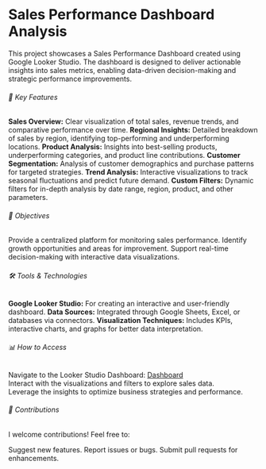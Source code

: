 # Sales Performance Dashboard Analysis
This project showcases a Sales Performance Dashboard created using Google Looker Studio. The dashboard is designed to deliver actionable insights into sales metrics, enabling data-driven decision-making and strategic performance improvements.

###### 🔑 Key Features
**Sales Overview:** Clear visualization of total sales, revenue trends, and comparative performance over time.
**Regional Insights:** Detailed breakdown of sales by region, identifying top-performing and underperforming locations.
**Product Analysis:** Insights into best-selling products, underperforming categories, and product line contributions.
**Customer Segmentation:** Analysis of customer demographics and purchase patterns for targeted strategies.
**Trend Analysis:** Interactive visualizations to track seasonal fluctuations and predict future demand.
**Custom Filters:** Dynamic filters for in-depth analysis by date range, region, product, and other parameters.
###### 🎯 Objectives
Provide a centralized platform for monitoring sales performance.
Identify growth opportunities and areas for improvement.
Support real-time decision-making with interactive data visualizations.
###### 🛠️ Tools & Technologies
**Google Looker Studio:** For creating an interactive and user-friendly dashboard.
**Data Sources:** Integrated through Google Sheets, Excel, or databases via connectors.
**Visualization Techniques:** Includes KPIs, interactive charts, and graphs for better data interpretation.
###### 📊 How to Access
Navigate to the Looker Studio Dashboard: [Dashboard](https://lookerstudio.google.com/reporting/00356edc-da9c-4394-ac42-a4d484a1c19a)                                                                                
Interact with the visualizations and filters to explore sales data.                                                                                                                                              
Leverage the insights to optimize business strategies and performance.
###### 🤝 Contributions
I welcome contributions! Feel free to:

Suggest new features.
Report issues or bugs.
Submit pull requests for enhancements.
